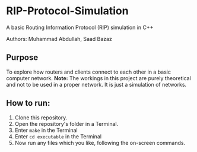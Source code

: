# RIP-Protocol-Simulation
A basic Routing Information Protocol (RIP) simulation in C++

Authors: Muhammad Abdullah, Saad Bazaz

## Purpose
To explore how routers and clients connect to each other in a basic computer network.
**Note:** The workings in this project are purely theoretical and not to be used in a proper network. It is just a simulation of networks.

## How to run:
1. Clone this repository.
2. Open the repository's folder in a Terminal.
3. Enter ```make``` in the Terminal
4. Enter ```cd executable``` in the Terminal
5. Now run any files which you like, following the on-screen commands.
